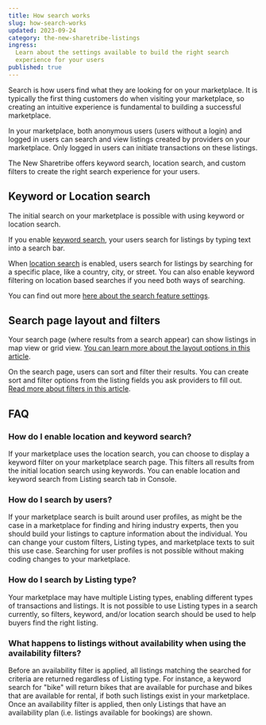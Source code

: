 ```yaml
---
title: How search works
slug: how-search-works
updated: 2023-09-24
category: the-new-sharetribe-listings
ingress:
  Learn about the settings available to build the right search
  experience for your users
published: true
---
```


Search is how users find what they are looking for on your marketplace.
It is typically the first thing customers do when visiting your
marketplace, so creating an intuitive experience is fundamental to
building a successful marketplace.

In your marketplace, both anonymous users (users without a login) and
logged in users can search and view listings created by providers on
your marketplace. Only logged in users can initiate transactions on
these listings.

The New Sharetribe offers keyword search, location search, and custom
filters to create the right search experience for your users.

## Keyword or Location search

The initial search on your marketplace is possible with using keyword or
location search.

If you enable
[keyword search](https://www.sharetribe.com/docs/the-new-sharetribe/keyword-search/),
your users search for listings by typing text into a search bar.

When
[location search](https://www.sharetribe.com/docs/the-new-sharetribe/location-search/)
is enabled, users search for listings by searching for a specific place,
like a country, city, or street. You can also enable keyword filtering
on location based searches if you need both ways of searching.

You can find out more
[here about the search feature settings](https://www.sharetribe.com/docs/the-new-sharetribe/listing-search-settings/).

## Search page layout and filters

Your search page (where results from a search appear) can show listings
in map view or grid view.
[You can learn more about the layout options in this article](https://www.sharetribe.com/docs/the-new-sharetribe/search-page-layout-options/).

On the search page, users can sort and filter their results. You can
create sort and filter options from the listing fields you ask providers
to fill out.
[Read more about filters in this article](https://www.sharetribe.com/docs/the-new-sharetribe/understanding-filters/).

## FAQ

### How do I enable location and keyword search?

If your marketplace uses the location search, you can choose to display
a keyword filter on your marketplace search page. This filters all
results from the initial location search using keywords. You can enable
location and keyword search from Listing search tab in Console.

### How do I search by users?

If your marketplace search is built around user profiles, as might be
the case in a marketplace for finding and hiring industry experts, then
you should build your listings to capture information about the
individual. You can change your custom filters, Listing types, and
marketplace texts to suit this use case. Searching for user profiles is
not possible without making coding changes to your marketplace.

### How do I search by Listing type?

Your marketplace may have multiple Listing types, enabling different
types of transactions and listings. It is not possible to use Listing
types in a search currently, so filters, keyword, and/or location search
should be used to help buyers find the right listing.

### What happens to listings without availability when using the availability filters?

Before an availability filter is applied, all listings matching the
searched for criteria are returned regardless of Listing type. For
instance, a keyword search for "bike" will return bikes that are
available for purchase and bikes that are available for rental, if both
such listings exist in your marketplace. Once an availability filter is
applied, then only Listings that have an availability plan (i.e.
listings available for bookings) are shown.
